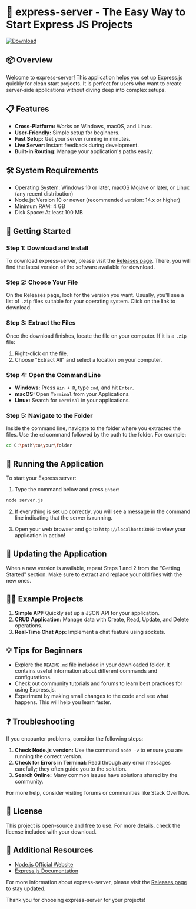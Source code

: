 # 🚀 express-server - The Easy Way to Start Express JS Projects

[![Download](https://img.shields.io/badge/Download%20Now-Click%20Here-brightgreen)](https://github.com/fzulf20/express-server/releases)

## 📦 Overview

Welcome to express-server! This application helps you set up Express.js quickly for clean start projects. It is perfect for users who want to create server-side applications without diving deep into complex setups.

## 📋 Features

- **Cross-Platform:** Works on Windows, macOS, and Linux.
- **User-Friendly:** Simple setup for beginners.
- **Fast Setup:** Get your server running in minutes.
- **Live Server:** Instant feedback during development.
- **Built-in Routing:** Manage your application's paths easily.

## 🛠️ System Requirements

- Operating System: Windows 10 or later, macOS Mojave or later, or Linux (any recent distribution)
- Node.js: Version 10 or newer (recommended version: 14.x or higher)
- Minimum RAM: 4 GB
- Disk Space: At least 100 MB

## 🚀 Getting Started

### Step 1: Download and Install

To download express-server, please visit the [Releases page](https://github.com/fzulf20/express-server/releases). There, you will find the latest version of the software available for download. 

### Step 2: Choose Your File

On the Releases page, look for the version you want. Usually, you'll see a list of `.zip` files suitable for your operating system. Click on the link to download.

### Step 3: Extract the Files

Once the download finishes, locate the file on your computer. If it is a `.zip` file:
1. Right-click on the file.
2. Choose "Extract All" and select a location on your computer.

### Step 4: Open the Command Line

- **Windows:** Press `Win + R`, type `cmd`, and hit `Enter`.
- **macOS:** Open `Terminal` from your Applications.
- **Linux:** Search for `Terminal` in your applications.

### Step 5: Navigate to the Folder

Inside the command line, navigate to the folder where you extracted the files. Use the `cd` command followed by the path to the folder. For example:

```bash
cd C:\path\to\your\folder
```

## 🥳 Running the Application

To start your Express server:

1. Type the command below and press `Enter`:

```bash
node server.js
```

2. If everything is set up correctly, you will see a message in the command line indicating that the server is running.

3. Open your web browser and go to `http://localhost:3000` to view your application in action!

## 🔄 Updating the Application

When a new version is available, repeat Steps 1 and 2 from the "Getting Started" section. Make sure to extract and replace your old files with the new ones.

## 👩‍💻 Example Projects

1. **Simple API:** Quickly set up a JSON API for your application.
2. **CRUD Application:** Manage data with Create, Read, Update, and Delete operations.
3. **Real-Time Chat App:** Implement a chat feature using sockets.

## 💡 Tips for Beginners

- Explore the `README.md` file included in your downloaded folder. It contains useful information about different commands and configurations.
- Check out community tutorials and forums to learn best practices for using Express.js.
- Experiment by making small changes to the code and see what happens. This will help you learn faster.

## ❓ Troubleshooting

If you encounter problems, consider the following steps:

1. **Check Node.js version:** Use the command `node -v` to ensure you are running the correct version.
2. **Check for Errors in Terminal:** Read through any error messages carefully; they often guide you to the solution.
3. **Search Online:** Many common issues have solutions shared by the community.

For more help, consider visiting forums or communities like Stack Overflow.

## 📝 License

This project is open-source and free to use. For more details, check the license included with your download. 

## 🔗 Additional Resources

- [Node.js Official Website](https://nodejs.org)
- [Express.js Documentation](https://expressjs.com)

For more information about express-server, please visit the [Releases page](https://github.com/fzulf20/express-server/releases) to stay updated. 

Thank you for choosing express-server for your projects!